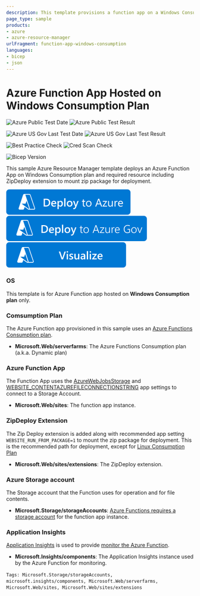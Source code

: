 ```yaml
---
description: This template provisions a function app on a Windows Consumption plan, which is a dynamic hosting plan. The app runs on demand and you're billed per execution, with no standing resource committment.
page_type: sample
products:
- azure
- azure-resource-manager
urlFragment: function-app-windows-consumption
languages:
- bicep
- json
---
```


# Azure Function App Hosted on Windows Consumption Plan

![Azure Public Test Date](https://azurequickstartsservice.blob.core.windows.net/badges/quickstarts/microsoft.web/function-app-windows-consumption/PublicLastTestDate.svg)
![Azure Public Test Result](https://azurequickstartsservice.blob.core.windows.net/badges/quickstarts/microsoft.web/function-app-windows-consumption/PublicDeployment.svg)

![Azure US Gov Last Test Date](https://azurequickstartsservice.blob.core.windows.net/badges/quickstarts/microsoft.web/function-app-windows-consumption/FairfaxLastTestDate.svg)
![Azure US Gov Last Test Result](https://azurequickstartsservice.blob.core.windows.net/badges/quickstarts/microsoft.web/function-app-windows-consumption/FairfaxDeployment.svg)

![Best Practice Check](https://azurequickstartsservice.blob.core.windows.net/badges/quickstarts/microsoft.web/function-app-windows-consumption/BestPracticeResult.svg)
![Cred Scan Check](https://azurequickstartsservice.blob.core.windows.net/badges/quickstarts/microsoft.web/function-app-windows-consumption/CredScanResult.svg)

![Bicep Version](https://azurequickstartsservice.blob.core.windows.net/badges/quickstarts/microsoft.web/function-app-windows-consumption/BicepVersion.svg)

This sample Azure Resource Manager template deploys an Azure Function App on Windows Consumption plan and required resource including ZipDeploy extension to mount zip package for deployment.

[![Deploy To Azure](https://raw.githubusercontent.com/Azure/azure-quickstart-templates/master/1-CONTRIBUTION-GUIDE/images/deploytoazure.svg?sanitize=true)](https://portal.azure.com/#create/Microsoft.Template/uri/https%3A%2F%2Fraw.githubusercontent.com%2FAzure%2Fazure-quickstart-templates%2Fmaster%2Fquickstarts%2Fmicrosoft.web%2Ffunction-app-windows-consumption%2Fazuredeploy.json)
[![Deploy To Azure US Gov](https://raw.githubusercontent.com/Azure/azure-quickstart-templates/master/1-CONTRIBUTION-GUIDE/images/deploytoazuregov.svg?sanitize=true)](https://portal.azure.us/#create/Microsoft.Template/uri/https%3A%2F%2Fraw.githubusercontent.com%2FAzure%2Fazure-quickstart-templates%2Fmaster%2Fquickstarts%2Fmicrosoft.web%2Ffunction-app-windows-consumption%2Fazuredeploy.json)
[![Visualize](https://raw.githubusercontent.com/Azure/azure-quickstart-templates/master/1-CONTRIBUTION-GUIDE/images/visualizebutton.svg?sanitize=true)](http://armviz.io/#/?load=https%3A%2F%2Fraw.githubusercontent.com%2FAzure%2Fazure-quickstart-templates%2Fmaster%2Fquickstarts%2Fmicrosoft.web%2Ffunction-app-windows-consumption%2Fazuredeploy.json)


### OS

This template is for Azure Function app hosted on **Windows Consumption plan** only.

### Comsumption Plan

The Azure Function app provisioned in this sample uses an [Azure Functions Consumption plan](https://docs.microsoft.com/en-us/azure/azure-functions/consumption-plan).

+ **Microsoft.Web/serverfarms**: The Azure Functions Consumption plan (a.k.a. Dynamic plan)

### Azure Function App

The Function App uses the [AzureWebJobsStorage](https://docs.microsoft.com/azure/azure-functions/functions-app-settings#azurewebjobsstorage) and [WEBSITE_CONTENTAZUREFILECONNECTIONSTRING](https://docs.microsoft.com/azure/azure-functions/functions-app-settings#website_contentazurefileconnectionstring) app settings to connect to a Storage Account.

+ **Microsoft.Web/sites**: The function app instance.

### ZipDeploy Extension

The Zip Deploy extension is added along with recommended app setting `WEBSITE_RUN_FROM_PACKAGE=1` to mount the zip package for deployment. This is the recommended path for deployment, except for [Linux Consumption Plan](/function-app-linux-consumption)

+ **Microsoft.Web/sites/extensions**: The ZipDeploy extension.

### Azure Storage account

The Storage account that the Function uses for operation and for file contents.

+ **Microsoft.Storage/storageAccounts**: [Azure Functions requires a storage account](https://docs.microsoft.com/azure/azure-functions/storage-considerations) for the function app instance.

### Application Insights

[Application Insights](https://docs.microsoft.com/azure/azure-monitor/app/app-insights-overview) is used to provide [monitor the Azure Function](https://docs.microsoft.com/azure/azure-functions/functions-monitoring).

+ **Microsoft.Insights/components**: The Application Insights instance used by the Azure Function for monitoring.

`Tags: Microsoft.Storage/storageAccounts, microsoft.insights/components, Microsoft.Web/serverfarms, Microsoft.Web/sites, Microsoft.Web/sites/extensions`
